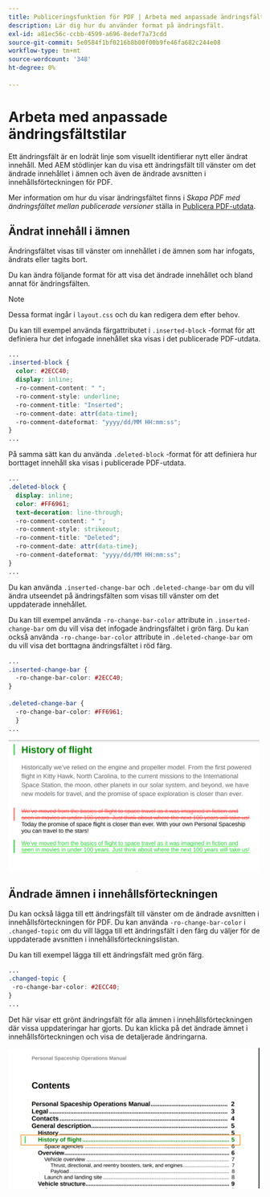 ```yaml
---
title: Publiceringsfunktion för PDF | Arbeta med anpassade ändringsfält
description: Lär dig hur du använder format på ändringsfält.
exl-id: a81ec56c-ccbb-4599-a696-8edef7a73cdd
source-git-commit: 5e0584f1bf0216b8b00f00b9fe46fa682c244e08
workflow-type: tm+mt
source-wordcount: '348'
ht-degree: 0%

---
```


# Arbeta med anpassade ändringsfältstilar

Ett ändringsfält är en lodrät linje som visuellt identifierar nytt eller ändrat innehåll. Med AEM stödlinjer kan du visa ett ändringsfält till vänster om det ändrade innehållet i ämnen och även de ändrade avsnitten i innehållsförteckningen för PDF.

Mer information om hur du visar ändringsfältet finns i *Skapa PDF med ändringsfältet mellan publicerade versioner* ställa in [Publicera PDF-utdata](../web-editor/native-pdf-web-editor.md).

## Ändrat innehåll i ämnen

Ändringsfältet visas till vänster om innehållet i de ämnen som har infogats, ändrats eller tagits bort.

Du kan ändra följande format för att visa det ändrade innehållet och bland annat för ändringsfälten.


>[!NOTE]
>
>Dessa format ingår i `layout.css` och du kan redigera dem efter behov.

Du kan till exempel använda färgattributet i `.inserted-block` -format för att definiera hur det infogade innehållet ska visas i det publicerade PDF-utdata.


```css
...
.inserted-block { 
  color: #2ECC40; 
  display: inline; 
  -ro-comment-content: " "; 
  -ro-comment-style: underline; 
  -ro-comment-title: "Inserted"; 
  -ro-comment-date: attr(data-time); 
  -ro-comment-dateformat: "yyyy/dd/MM HH:mm:ss"; 
} 
...
```

På samma sätt kan du använda `.deleted-block` -format för att definiera hur borttaget innehåll ska visas i publicerade PDF-utdata.

```css
...
.deleted-block { 
  display: inline; 
  color: #FF6961; 
  text-decoration: line-through; 
  -ro-comment-content: " "; 
  -ro-comment-style: strikeout; 
  -ro-comment-title: "Deleted"; 
  -ro-comment-date: attr(data-time); 
  -ro-comment-dateformat: "yyyy/dd/MM HH:mm:ss"; 
} 
...
```

Du kan använda `.inserted-change-bar` och `.deleted-change-bar` om du vill ändra utseendet på ändringsfälten som visas till vänster om det uppdaterade innehållet.

Du kan till exempel använda `-ro-change-bar-color` attribute in `.inserted-change-bar` om du vill visa det infogade ändringsfältet i grön färg. Du kan också använda `-ro-change-bar-color` attribute in `.deleted-change-bar` om du vill visa det borttagna ändringsfältet i röd färg.

```css
...
.inserted-change-bar { 
  -ro-change-bar-color: #2ECC40; 
} 

.deleted-change-bar { 
  -ro-change-bar-color: #FF6961; 
  } 
...
```

<img src="./assets/changed-bar-content.png" alt="Innehåll i ändrat fältavsnitt" width="500">

## Ändrade ämnen i innehållsförteckningen

Du kan också lägga till ett ändringsfält till vänster om de ändrade avsnitten i innehållsförteckningen för PDF. Du kan använda `-ro-change-bar-color` i `.changed-topic` om du vill lägga till ett ändringsfält i den färg du väljer för de uppdaterade avsnitten i innehållsförteckningslistan.

Du kan till exempel lägga till ett ändringsfält med grön färg.

```css
...
.changed-topic { 
 -ro-change-bar-color: #2ECC40; 
}  
...
```


Det här visar ett grönt ändringsfält för alla ämnen i innehållsförteckningen där vissa uppdateringar har gjorts. Du kan klicka på det ändrade ämnet i innehållsförteckningen och visa de detaljerade ändringarna.

<img src="./assets/changed-bar-TOC.png" alt="Innehållsförteckning för ändrat fält" width="500">
